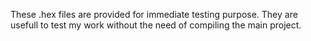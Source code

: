 These .hex files are provided for immediate testing purpose.
They are usefull to test my work without the need of compiling the main project.